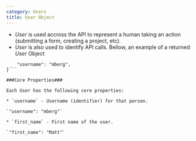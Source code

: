 ```yaml
---
category: Users
title: User Object
---
```


* *User* is used accross the API to represent a human taking an action (submitting a form, creating a project, etc).
* *User* is also used to identify API calls.
Bellow, an example of a returned *User* Object

```{
    "username": "mberg",
}```

###Core Properties###

Each User has the following core properties:

* `username` - Username (identifier) for that person.

`"username": "mberg"`

* `first_name` - First name of the user.

`"first_name": "Matt"`
